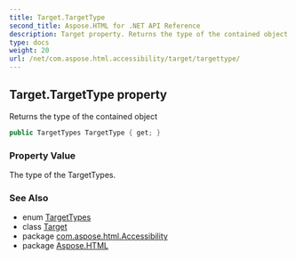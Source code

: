```yaml
---
title: Target.TargetType
second_title: Aspose.HTML for .NET API Reference
description: Target property. Returns the type of the contained object
type: docs
weight: 20
url: /net/com.aspose.html.accessibility/target/targettype/
---
```

## Target.TargetType property

Returns the type of the contained object

```java
public TargetTypes TargetType { get; }
```

### Property Value

The type of the TargetTypes.

### See Also

* enum [TargetTypes](../../targettypes/)
* class [Target](../)
* package [com.aspose.html.Accessibility](../../../com.aspose.html.accessibility/)
* package [Aspose.HTML](../../../)
